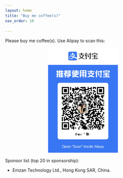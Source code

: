 ```yaml
---
layout: home
title: "Buy me coffee(s)"
nav_order: 10

---
```


Please buy me coffee(s). Use Alipay to scan this:
<div style="text-align: center;">
  <img src="./assets/images/alipay.png" style="width: 45%; max-width: 400px; height: auto; margin: 0 auto;">
</div>



Sponsor list (top 20 in sponsorship):

- Emzan Technology Ltd., Hong Kong SAR, China.

